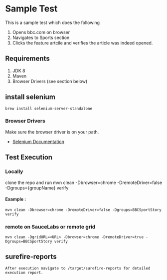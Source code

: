 
# Sample Test #
This is a sample test which does the following 
1. Opens bbc.com on browser 
2. Navigates to Sports section
3. Clicks the feature artcile and verifies the article was indeed opened.

## Requirements ##

1. JDK 8
2. Maven
3. Browser Drivers (see section below)

## install selenium ##

    brew install selenium-server-standalone

### Browser Drivers ###

Make sure the browser driver is on your path.

* [Selenium Documentation ](https://www.seleniumhq.org/docs/)



## Test Execution ##

### Locally ###
clone the repo and run
    mvn clean -Dbrowser=chrome -DremoteDriver=false -Dgroups={groupName} verify
#### Example :
    mvn clean -Dbrowser=chrome -DremoteDriver=false -Dgroups=BBCSportStory verify

### remote on SauceLabs or remote grid ###

    mvn clean -DgridURL=<URL> -Dbrowser=chrome -DremoteDriver=true -Dgroups=BBCSportStory verify


## surefire-reports ##
    After execution navigate to /target/surefire-reports for detailed execution report.
